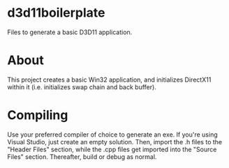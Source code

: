 # d3d11boilerplate
Files to generate a basic D3D11 application.

About
======
This project creates a basic Win32 application, and initializes DirectX11 within it (i.e. initializes swap chain and back buffer).

Compiling
======
Use your preferred compiler of choice to generate an exe. If you're using Visual Studio, just create an empty solution. Then, import the .h files to the "Header Files" section, while the .cpp files get imported into the "Source Files" section. Thereafter, build or debug as normal.
